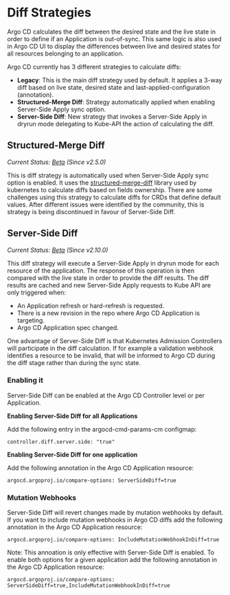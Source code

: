 # Diff Strategies

Argo CD calculates the diff between the desired state and the live
state in order to define if an Application is out-of-sync. This same
logic is also used in Argo CD UI to display the differences between
live and desired states for all resources belonging to an application.

Argo CD currently has 3 different strategies to calculate diffs:

- **Legacy**: This is the main diff strategy used by default. It
  applies a 3-way diff based on live state, desired state and
  last-applied-configuration (annotation).
- **Structured-Merge Diff**: Strategy automatically applied when
  enabling Server-Side Apply sync option. 
- **Server-Side Diff**: New strategy that invokes a Server-Side Apply
  in dryrun mode delegating to Kube-API the action of calculating the
  diff.

## Structured-Merge Diff
*Current Status: [Beta][1] (Since v2.5.0)*

This is diff strategy is automatically used when Server-Side Apply
sync option is enabled. It uses the [structured-merge-diff][2] library
used by kubernetes to calculate diffs based on fields ownership. There
are some challenges using this strategy to calculate diffs for CRDs
that define default values. After different issues were identified by
the community, this is strategy is being discontinued in favour of
Server-Side Diff.

## Server-Side Diff
*Current Status: [Beta][1] (Since v2.10.0)*

This diff strategy will execute a Server-Side Apply in dryrun mode for
each resource of the application. The response of this operation is then
compared with the live state in order to provide the diff results. The
diff results are cached and new Server-Side Apply requests to Kube API
are only triggered when:

- An Application refresh or hard-refresh is requested.
- There is a new revision in the repo where Argo CD Application is
  targeting.
- Argo CD Application spec changed.

One advantage of Server-Side Diff is that Kubernetes Admission
Controllers will participate in the diff calculation. If for example
a validation webhook identifies a resource to be invalid, that will be
informed to Argo CD during the diff stage rather than during the sync 
state.

### Enabling it

Server-Side Diff can be enabled at the Argo CD Controller level or per
Application.

**Enabling Server-Side Diff for all Applications**

Add the following entry in the argocd-cmd-params-cm configmap:

```
controller.diff.server.side: "true"
```

**Enabling Server-Side Diff for one application**

Add the following annotation in the Argo CD Application resource:

```
argocd.argoproj.io/compare-options: ServerSideDiff=true
```

### Mutation Webhooks

Server-Side Diff will revert changes made by mutation webhooks by
default. If you want to include mutation webhooks in Argo CD diffs add
the following annotation in the Argo CD Application resource:

```
argocd.argoproj.io/compare-options: IncludeMutationWebhookInDiff=true
```

Note: This annoation is only effective with Server-Side Diff is
enabled. To enable both options for a given application add the
following annotation in the Argo CD Application resource:

```
argocd.argoproj.io/compare-options: ServerSideDiff=true,IncludeMutationWebhookInDiff=true
```

[1]: https://github.com/argoproj/argoproj/blob/main/community/feature-status.md#beta
[2]: https://github.com/kubernetes-sigs/structured-merge-diff
